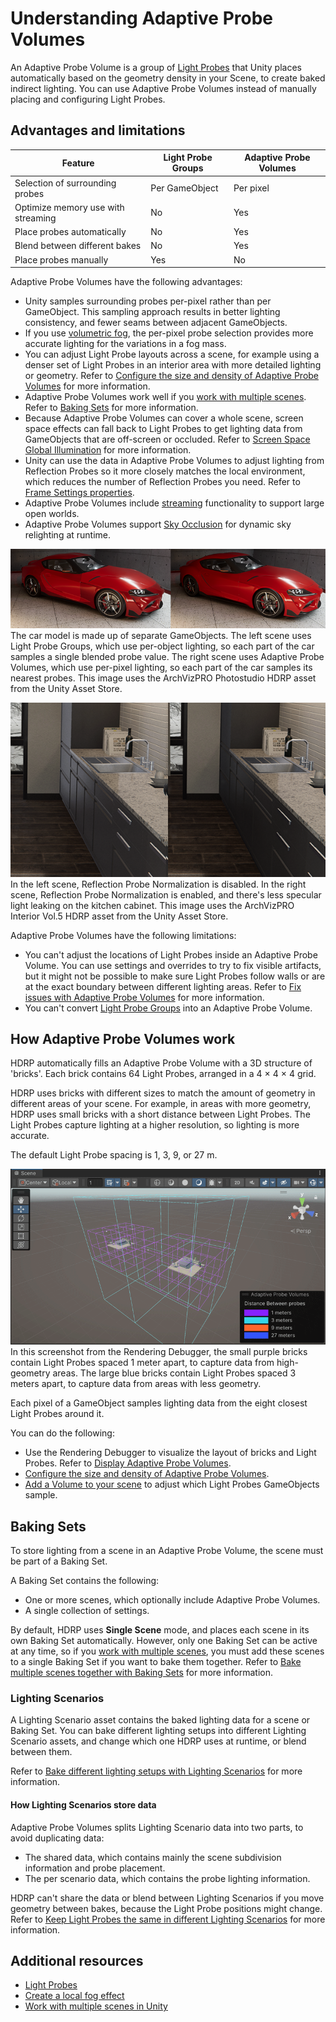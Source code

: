 # Understanding Adaptive Probe Volumes

An Adaptive Probe Volume is a group of [Light Probes](https://docs.unity3d.com/Manual/LightProbes.html) that Unity places automatically based on the geometry density in your Scene, to create baked indirect lighting. You can use Adaptive Probe Volumes instead of manually placing and configuring Light Probes.

## Advantages and limitations

| **Feature** | **Light Probe Groups** | **Adaptive Probe Volumes** |
|---|---|---|
| Selection of surrounding probes | Per GameObject | Per pixel |
| Optimize memory use with streaming | No | Yes |
| Place probes automatically | No | Yes  |
| Blend between different bakes | No | Yes |
| Place probes manually |  Yes  | No |

Adaptive Probe Volumes have the following advantages:

- Unity samples surrounding probes per-pixel rather than per GameObject. This sampling approach results in better lighting consistency, and fewer seams between adjacent GameObjects.
- If you use [volumetric fog](create-a-local-fog-effect.md), the per-pixel probe selection provides more accurate lighting for the variations in a fog mass.
- You can adjust Light Probe layouts across a scene, for example using a denser set of Light Probes in an interior area with more detailed lighting or geometry. Refer to [Configure the size and density of Adaptive Probe Volumes](probevolumes-changedensity.md) for more information.
- Adaptive Probe Volumes work well if you [work with multiple scenes](https://docs.unity3d.com/Manual/MultiSceneEditing.html). Refer to [Baking Sets](probevolumes-concept.md#baking-sets) for more information.
- Because Adaptive Probe Volumes can cover a whole scene, screen space effects can fall back to Light Probes to get lighting data from GameObjects that are off-screen or occluded. Refer to [Screen Space Global Illumination](Override-Screen-Space-GI.md) for more information.
- Unity can use the data in Adaptive Probe Volumes to adjust lighting from Reflection Probes so it more closely matches the local environment, which reduces the number of Reflection Probes you need. Refer to [Frame Settings properties](frame-settings-reference.md).
- Adaptive Probe Volumes include [streaming](probevolumes-streaming.md) functionality to support large open worlds.
- Adaptive Probe Volumes support [Sky Occlusion](probevolumes-skyocclusion.md) for dynamic sky relighting at runtime.

![](Images/probevolumes-per-pixel.png)<br/>
The car model is made up of separate GameObjects. The left scene uses Light Probe Groups, which use per-object lighting, so each part of the car samples a single blended probe value. The right scene uses Adaptive Probe Volumes, which use per-pixel lighting, so each part of the car samples its nearest probes. This image uses the ArchVizPRO Photostudio HDRP asset from the Unity Asset Store.

![](Images/probevolumes-reflection-probe-normalization.png)<br/>
In the left scene, Reflection Probe Normalization is disabled. In the right scene, Reflection Probe Normalization is enabled, and there's less specular light leaking on the kitchen cabinet. This image uses the ArchVizPRO Interior Vol.5 HDRP asset from the Unity Asset Store.

Adaptive Probe Volumes have the following limitations:

- You can't adjust the locations of Light Probes inside an Adaptive Probe Volume. You can use settings and overrides to try to fix visible artifacts, but it might not be possible to make sure Light Probes follow walls or are at the exact boundary between different lighting areas. Refer to [Fix issues with Adaptive Probe Volumes](probevolumes-fixissues.md) for more information.
- You can't convert [Light Probe Groups](https://docs.unity3d.com/Manual/LightProbes.html) into an Adaptive Probe Volume.

## How Adaptive Probe Volumes work

HDRP automatically fills an Adaptive Probe Volume with a 3D structure of 'bricks'. Each brick contains 64 Light Probes, arranged in a 4 × 4 × 4 grid.

HDRP uses bricks with different sizes to match the amount of geometry in different areas of your scene. For example, in areas with more geometry, HDRP uses small bricks with a short distance between Light Probes. The Light Probes capture lighting at a higher resolution, so lighting is more accurate.

The default Light Probe spacing is 1, 3, 9, or 27 m.

![](Images/probevolumes-debug-displayprobebricks1.PNG)<br/>
In this screenshot from the Rendering Debugger, the small purple bricks contain Light Probes spaced 1 meter apart, to capture data from high-geometry areas. The large blue bricks contain Light Probes spaced 3 meters apart, to capture data from areas with less geometry.

Each pixel of a GameObject samples lighting data from the eight closest Light Probes around it.

You can do the following:

- Use the Rendering Debugger to visualize the layout of bricks and Light Probes. Refer to [Display Adaptive Probe Volumes](probevolumes-showandadjust.md).
- [Configure the size and density of Adaptive Probe Volumes](probevolumes-changedensity.md).
- [Add a Volume to your scene](probevolumes-fixissues.md#volume) to adjust which Light Probes GameObjects sample.

<a name="baking-sets"></a>
## Baking Sets

To store lighting from a scene in an Adaptive Probe Volume, the scene must be part of a Baking Set.

A Baking Set contains the following:

- One or more scenes, which optionally include Adaptive Probe Volumes.
- A single collection of settings.

By default, HDRP uses **Single Scene** mode, and places each scene in its own Baking Set automatically. However, only one Baking Set can be active at any time, so if you [work with multiple scenes](https://docs.unity3d.com/Manual/MultiSceneEditing.html), you must add these scenes to a single Baking Set if you want to bake them together. Refer to [Bake multiple scenes together with Baking Sets](probevolumes-usebakingsets.md) for more information.

<a name="lighting-scenarios"></a>
### Lighting Scenarios

A Lighting Scenario asset contains the baked lighting data for a scene or Baking Set. You can bake different lighting setups into different Lighting Scenario assets, and change which one HDRP uses at runtime, or blend between them.

Refer to [Bake different lighting setups with Lighting Scenarios](probevolumes-bakedifferentlightingsetups.md) for more information.

#### How Lighting Scenarios store data

Adaptive Probe Volumes splits Lighting Scenario data into two parts, to avoid duplicating data:

- The shared data, which contains mainly the scene subdivision information and probe placement.
- The per scenario data, which contains the probe lighting information.

HDRP can't share the data or blend between Lighting Scenarios if you move geometry between bakes, because the Light Probe positions might change. Refer to [Keep Light Probes the same in different Lighting Scenarios](probevolumes-bakedifferentlightingsetups.md#keep-light-probes-the-same-in-different-lighting-scenarios) for more information.

## Additional resources

* [Light Probes](https://docs.unity3d.com/Manual/LightProbes.html)
* [Create a local fog effect](create-a-local-fog-effect.md)
* [Work with multiple scenes in Unity](https://docs.unity3d.com/Documentation/Manual/MultiSceneEditing.html)

